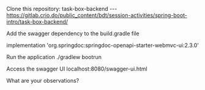 Clone this repository: task-box-backend   ---https://gitlab.crio.do/public_content/bdt/session-activities/spring-boot-intro/task-box-backend/

Add the swagger dependency to the build.gradle file

 implementation 'org.springdoc:springdoc-openapi-starter-webmvc-ui:2.3.0'
 
Run the application
./gradlew bootrun

Access the swagger UI
localhost:8080/swagger-ui.html

What are your observations?
